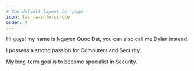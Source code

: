 ```yaml
---
# the default layout is 'page'
icon: fas fa-info-circle
order: 4
---
```


Hi guys! my name is Nguyen Quoc Dat, you can also call me Dylan instead.

I possess a strong passion for Computers and Security.

My long-term goal is to become specialist in Security.
